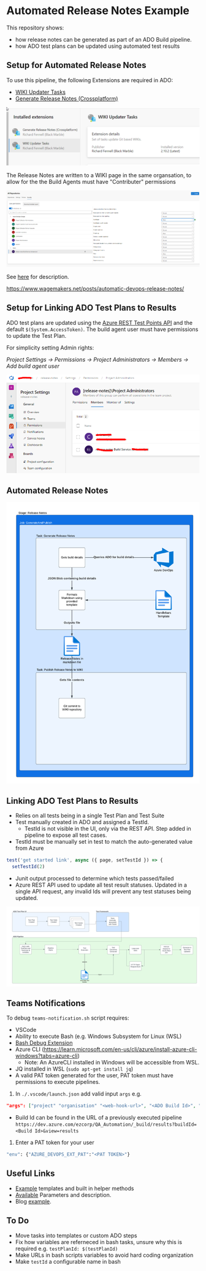 # Automated Release Notes Example

This repository shows:

- how release notes can be generated as part of an ADO Build pipeline.
- how ADO test plans can be updated using automated test results

## Setup for Automated Release Notes

To use this pipeline, the following Extensions are required in ADO:

- [WIKI Updater Tasks](https://marketplace.visualstudio.com/items?itemName=richardfennellBM.BM-VSTS-WIKIUpdater-Tasks)
- [Generate Release Notes (Crossplatform)](https://marketplace.visualstudio.com/items?itemName=richardfennellBM.BM-VSTS-XplatGenerateReleaseNotes)

![alt text](extensions.png)

The Release Notes are written to a WIKI page in the same organsation, to allow for the the Build Agents must have "Contributer" permissions

![alt text](contribute.png)

See [here](https://www.wagemakers.net/posts/automatic-devops-release-notes/) for description.

<https://www.wagemakers.net/posts/automatic-devops-release-notes/>

## Setup for Linking ADO Test Plans to Results

ADO test plans are updated using the [Azure REST Test Points API](https://learn.microsoft.com/en-us/rest/api/azure/devops/testplan/test-point/update?view=azure-devops-rest-7.1) and the default `$(System.AccessToken)`.  The build agent user must have permissions to update the Test Plan.

For simplicity setting Admin rights:

_Project Settings -> Permissions -> Project Administrators -> Members -> Add build agent user_

![alt text](administrators.png)

## Automated Release Notes

![alt text](release-note-diagram.png)

## Linking ADO Test Plans to Results

- Relies on all tests being in a single Test Plan and Test Suite
- Test manually created in ADO and assigned a TestId.  
  - TestId is not visible in the UI, only via the REST API.  Step added in pipeline to expose all test cases.
- TestId must be manually set in test to match the auto-generated value from Azure

```Javascript
test('get started link', async ({ page, setTestId }) => {
  setTestId(2)
```

- Junit output processed to determine which tests passed/failed
- Azure REST API used to update all test result statuses.  Updated in a single API request, any invalid Ids will prevent any test statuses being updated.

![alt text](ado-test-plan-diagram.png)

## Teams Notifications

To debug `teams-notification.sh` script requires:

- VSCode
- Ability to execute Bash (e.g. Windows Subsystem for Linux (WSL)
- [Bash Debug Extension](https://marketplace.visualstudio.com/items?itemName=rogalmic.bash-debug)
- Azure CLI (https://learn.microsoft.com/en-us/cli/azure/install-azure-cli-windows?tabs=azure-cli)
  - Note: An AzureCLI installed in Windows will be accessible from WSL.
- JQ installed in WSL (`sudo apt-get install jq`)
- A valid PAT token generated for the user, PAT token must have permissions to execute pipelines.

1) In `./.vscode/launch.json` add valid input `args` e.g.

```json
"args": ["project" "organisation" "<web-hook-url>", "<ADO Build Id>", "qa-a", "true"],
```

- Build Id can be found in the URL of a previously executed pipeline `https://dev.azure.com/ezcorp/QA_Automation/_build/results?buildId=<Build Id>&view=results`

1) Enter a PAT token for your user

```bash
"env": {"AZURE_DEVOPS_EXT_PAT":"<PAT TOKEN>"}
```


## Useful Links

- [Example](https://github.com/rfennell/AzurePipelines/blob/main/SampleTemplates/XplatGenerateReleaseNotes%20(Node%20based)/Version%203%20(and%20later)/date_formatter.js) templates and built in helper methods
- [Available](https://github.com/rfennell/AzurePipelines/wiki/GenerateReleaseNotes---Node-based-Cross-Platform-Task-YAML#yaml-snippet) Parameters and description.
- Blog [example](https://www.wagemakers.net/posts/automatic-devops-release-notes/).

## To Do

- Move tasks into templates or custom ADO steps
- Fix how variables are referneced in bash tasks, unsure why this is required e.g. `testPlanId: $(testPlanId)`
- Make URLs in bash scripts variables to avoid hard coding organization
- Make `testId` a configurable name in bash
